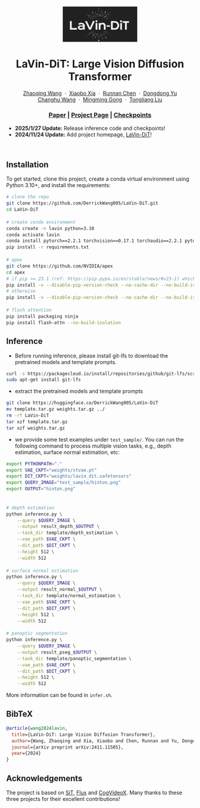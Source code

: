 <div align="center">
  <p>
    <img src="asset/logo.png" alt="LaVin-DiT Logo" width="200">
  </p>
  <h1>
    LaVin-DiT: Large Vision Diffusion Transformer
  </h1>
</div>

<p align="center">
  <a href="https://scholar.google.com/citations?user=ZqOjPKQAAAAJ&hl=en">Zhaoqing Wang</a>
  &nbsp;·&nbsp;
  <a href="https://scholar.google.co.jp/citations?user=jRsugY0AAAAJ&hl=en">Xiaobo Xia</a>
  &nbsp;·&nbsp;
  <a href="https://scholar.google.com/citations?user=Uq2DuzkAAAAJ&hl=zh-CN">Runnan Chen</a>
  &nbsp;·&nbsp;
  <a href="https://scholar.google.com/citations?user=B2RmjSYAAAAJ&hl=zh-CN">Dongdong Yu</a> <br>
  <a href="https://scholar.google.com/citations?user=DsVZkjAAAAAJ&hl=en">Changhu Wang</a>
  &nbsp;·&nbsp;
  <a href="https://scholar.google.com.au/citations?user=6BmiCJIAAAAJ&hl=en">Mingming Gong</a>
  &nbsp;·&nbsp;
  <a href="https://scholar.google.com.au/citations?user=EiLdZ_YAAAAJ&hl=en">Tongliang Liu</a>
</p>
<!-- <h3 align="center">ECCV 2024 Oral</h3> -->
<h3 align="center"><a href="https://arxiv.org/abs/2411.11505">Paper</a> | <a href="https://derrickwang005.github.io/LaVin-DiT/">Project Page</a> | <a href="https://huggingface.co/DerrickWang005/LaVin-DiT">Checkpoints</a> </h3>

<ul>
<li><b>2025/1/27 Update:</b> Release inference code and checkpoints!</li>
<li><b>2024/11/24 Update:</b> Add project homepage, <a href="https://derrickwang005.github.io/LaVin-DiT/">LaVin-DiT</a>!</li>
</ul>
<br>
</p>

## Installation

To get started, clone this project, create a conda virtual environment using Python 3.10+, and install the requirements:

```bash
# clone the repo
git clone https://github.com/DerrickWang005/LaVin-DiT.git
cd LaVin-DiT

# create conda environment
conda create -n lavin python=3.10
conda activate lavin
conda install pytorch==2.2.1 torchvision==0.17.1 torchaudio==2.2.1 pytorch-cuda=12.1 -c pytorch -c nvidia
pip install -r requirements.txt

# apex
git clone https://github.com/NVIDIA/apex
cd apex
# if pip >= 23.1 (ref: https://pip.pypa.io/en/stable/news/#v23-1) which supports multiple `--config-settings` with the same key... 
pip install -v --disable-pip-version-check --no-cache-dir --no-build-isolation --config-settings "--build-option=--cpp_ext" --config-settings "--build-option=--cuda_ext" ./
# otherwise
pip install -v --disable-pip-version-check --no-cache-dir --no-build-isolation --global-option="--cpp_ext" --global-option="--cuda_ext" ./

# flash attention
pip install packaging ninja
pip install flash-attn --no-build-isolation
```

## Inference

* Before running inference, please install git-lfs to download the pretrained models and template prompts.

```bash
curl -s https://packagecloud.io/install/repositories/github/git-lfs/script.deb.sh | sudo bash
sudo apt-get install git-lfs
```

* extract the pretrained models and template prompts

```bash
git clone https://huggingface.co/DerrickWang005/LaVin-DiT
mv template.tar.gz weights.tar.gz ../
rm -rf LaVin-DiT
tar xzf template.tar.gz
tar xzf weights.tar.gz
```

* we provide some test examples under `test_sample/`. You can run the following command to process multiple vision tasks, e.g., depth estimation, surface normal estimation, etc:

```bash
export PYTHONPATH="."
export VAE_CKPT="weights/stvae.pt"
export DIT_CKPT="weights/lavin_dit.safetensors"
export QUERY_IMAGE="test_sample/hinton.png"
export OUTPUT="hinton.png"


# depth estimation
python inference.py \
    --query $QUERY_IMAGE \
    --output result_depth_$OUTPUT \
    --task_dir template/depth_estimation \
    --vae_path $VAE_CKPT \
    --dit_path $DIT_CKPT \
    --height 512 \
    --width 512

# surface normal estimation
python inference.py \
    --query $QUERY_IMAGE \
    --output result_normal_$OUTPUT \
    --task_dir template/normal_estimation \
    --vae_path $VAE_CKPT \
    --dit_path $DIT_CKPT \
    --height 512 \
    --width 512

# panoptic segmentation
python inference.py \
    --query $QUERY_IMAGE \
    --output result_pseg_$OUTPUT \
    --task_dir template/panoptic_segmentation \
    --vae_path $VAE_CKPT \
    --dit_path $DIT_CKPT \
    --height 512 \
    --width 512
```
More information can be found in `infer.sh`.


## BibTeX

```bibtex
@article{wang2024lavin,
  title={LaVin-DiT: Large Vision Diffusion Transformer},
  author={Wang, Zhaoqing and Xia, Xiaobo and Chen, Runnan and Yu, Dongdong and Wang, Changhu and Gong, Mingming and Liu, Tongliang},
  journal={arXiv preprint arXiv:2411.11505},
  year={2024}
}
```

## Acknowledgements

The project is based on [SiT](https://github.com/willisma/SiT), [Flux](https://github.com/black-forest-labs/flux) and [CogVideoX](https://github.com/THUDM/CogVideo). Many thanks to these three projects for their excellent contributions!